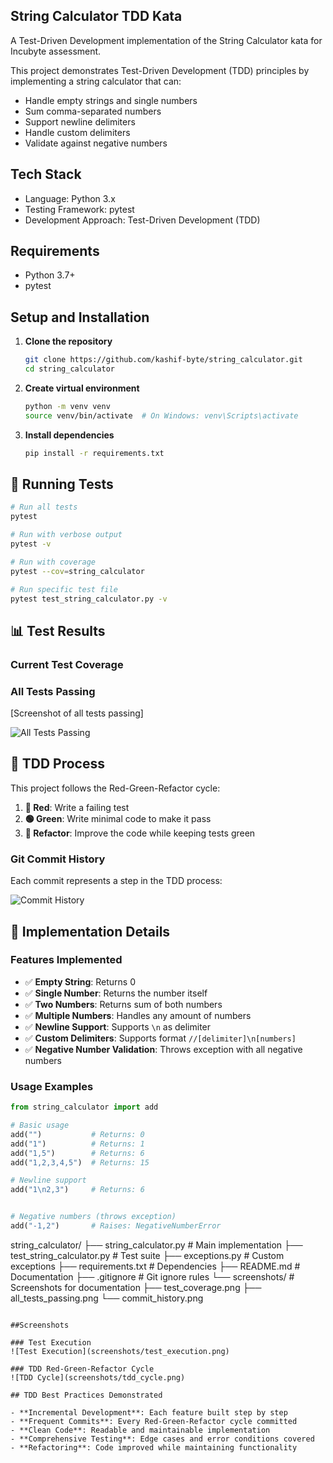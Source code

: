 ## String Calculator TDD Kata

A Test-Driven Development implementation of the String Calculator kata for Incubyte assessment.



This project demonstrates Test-Driven Development (TDD) principles by implementing a string calculator that can:
- Handle empty strings and single numbers
- Sum comma-separated numbers
- Support newline delimiters
- Handle custom delimiters
- Validate against negative numbers

## Tech Stack

-   Language: Python 3.x
-   Testing Framework: pytest
-   Development Approach: Test-Driven Development (TDD)

## Requirements

- Python 3.7+
- pytest

## Setup and Installation

1. **Clone the repository**
   ```bash
   git clone https://github.com/kashif-byte/string_calculator.git
   cd string_calculator
   ```

2. **Create virtual environment**
   ```bash
   python -m venv venv
   source venv/bin/activate  # On Windows: venv\Scripts\activate
   ```

3. **Install dependencies**
   ```bash
   pip install -r requirements.txt
   ```

## 🧪 Running Tests

```bash
# Run all tests
pytest

# Run with verbose output
pytest -v

# Run with coverage
pytest --cov=string_calculator

# Run specific test file
pytest test_string_calculator.py -v
```

## 📊 Test Results

### Current Test Coverage


### All Tests Passing
[Screenshot of all tests passing]

![All Tests Passing](screenshots/all_tests_passing.png)

## 🔄 TDD Process

This project follows the Red-Green-Refactor cycle:

1. **🔴 Red**: Write a failing test
2. **🟢 Green**: Write minimal code to make it pass
3. **🔵 Refactor**: Improve the code while keeping tests green

### Git Commit History
Each commit represents a step in the TDD process:

![Commit History](screenshots/commit_history.png)

## 📝 Implementation Details

### Features Implemented

- ✅ **Empty String**: Returns 0
- ✅ **Single Number**: Returns the number itself
- ✅ **Two Numbers**: Returns sum of both numbers
- ✅ **Multiple Numbers**: Handles any amount of numbers
- ✅ **Newline Support**: Supports `\n` as delimiter
- ✅ **Custom Delimiters**: Supports format `//[delimiter]\n[numbers]`
- ✅ **Negative Number Validation**: Throws exception with all negative numbers

### Usage Examples

```python
from string_calculator import add

# Basic usage
add("")           # Returns: 0
add("1")          # Returns: 1
add("1,5")        # Returns: 6
add("1,2,3,4,5")  # Returns: 15

# Newline support
add("1\n2,3")     # Returns: 6


# Negative numbers (throws exception)
add("-1,2")       # Raises: NegativeNumberError
```


string_calculator/
├── string_calculator.py      # Main implementation
├── test_string_calculator.py # Test suite
├── exceptions.py             # Custom exceptions
├── requirements.txt          # Dependencies
├── README.md                # Documentation
├── .gitignore               # Git ignore rules
└── screenshots/             # Screenshots for documentation
    ├── test_coverage.png
    ├── all_tests_passing.png
    └── commit_history.png
```

##Screenshots

### Test Execution
![Test Execution](screenshots/test_execution.png)

### TDD Red-Green-Refactor Cycle
![TDD Cycle](screenshots/tdd_cycle.png)

## TDD Best Practices Demonstrated

- **Incremental Development**: Each feature built step by step
- **Frequent Commits**: Every Red-Green-Refactor cycle committed
- **Clean Code**: Readable and maintainable implementation
- **Comprehensive Testing**: Edge cases and error conditions covered
- **Refactoring**: Code improved while maintaining functionality


